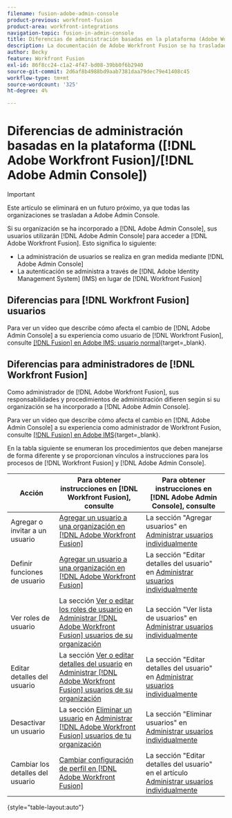 ```yaml
---
filename: fusion-adobe-admin-console
product-previous: workfront-fusion
product-area: workfront-integrations
navigation-topic: fusion-in-admin-console
title: Diferencias de administración basadas en la plataforma (Adobe Workfront Fusion/Adobe Business Platform)
description: La documentación de Adobe Workfront Fusion se ha trasladado a una nueva ubicación. Este artículo ha quedado obsoleto, pero contiene un vínculo al nuevo artículo que cubre esta funcionalidad.
author: Becky
feature: Workfront Fusion
exl-id: 86f8cc24-c1a2-4f47-bd08-39bb0f6b2940
source-git-commit: 2d6af8b4988bd9aab7381daa79dec79e41408c45
workflow-type: tm+mt
source-wordcount: '325'
ht-degree: 4%

---
```


# Diferencias de administración basadas en la plataforma ([!DNL Adobe Workfront Fusion]/[!DNL Adobe Admin Console])

>[!IMPORTANT]
>
>Este artículo se eliminará en un futuro próximo, ya que todas las organizaciones se trasladan a Adobe Admin Console.

Si su organización se ha incorporado a [!DNL Adobe Admin Console], sus usuarios utilizarán [!DNL Adobe Admin Console] para acceder a [!DNL Adobe Workfront Fusion]. Esto significa lo siguiente:

* La administración de usuarios se realiza en gran medida mediante [!DNL Adobe Admin Console]
* La autenticación se administra a través de [!DNL Adobe Identity Management System] (IMS) en lugar de [!DNL Workfront Fusion]

## Diferencias para [!DNL Workfront Fusion] usuarios

Para ver un vídeo que describe cómo afecta el cambio de [!DNL Adobe Admin Console] a su experiencia como usuario de [!DNL Workfront Fusion], consulte [[!DNL Fusion] en Adobe IMS: usuario normal](https://video.tv.adobe.com/v/3412465/){target=_blank}.

## Diferencias para administradores de [!DNL Workfront Fusion]

Como administrador de [!DNL Adobe Workfront Fusion], sus responsabilidades y procedimientos de administración difieren según si su organización se ha incorporado a [!DNL Adobe Admin Console].

Para ver un vídeo que describe cómo afecta el cambio en [!DNL Adobe Admin Console] a su experiencia como administrador de Workfront Fusion, consulte [[!DNL Fusion] en Adobe IMS](https://video.tv.adobe.com/v/3412464/){target=_blank}.

En la tabla siguiente se enumeran los procedimientos que deben manejarse de forma diferente y se proporcionan vínculos a instrucciones para los procesos de [!DNL Workfront Fusion] y [!DNL Adobe Admin Console].

| Acción | Para obtener instrucciones en [!DNL Workfront Fusion], consulte | Para obtener instrucciones en [!DNL Adobe Admin Console], consulte |
|---|---|---|
| Agregar o invitar a un usuario | [Agregar un usuario a una organización en [!DNL Adobe Workfront Fusion]](../../workfront-fusion/organizations/add-user-to-an-organization.md) | La sección &quot;Agregar usuarios&quot; en [Administrar usuarios individualmente](https://helpx.adobe.com/enterprise/using/manage-users-individually.html?lang=es) |
| Definir funciones de usuario | [Agregar un usuario a una organización en [!DNL Adobe Workfront Fusion]](../../workfront-fusion/organizations/add-user-to-an-organization.md) | La sección &quot;Editar detalles del usuario&quot; en [Administrar usuarios individualmente](https://helpx.adobe.com/enterprise/using/manage-users-individually.html?lang=es) |
| Ver roles de usuario | La sección [Ver o editar los roles de usuario](../../workfront-fusion/organizations/manage-fusion-users.md#view) en [Administrar [!DNL Adobe Workfront Fusion] usuarios de su organización](../../workfront-fusion/organizations/manage-fusion-users.md) | La sección &quot;Ver lista de usuarios&quot; en [Administrar usuarios individualmente](https://helpx.adobe.com/enterprise/using/manage-users-individually.html?lang=es) |
| Editar detalles del usuario | La sección [Ver o editar detalles del usuario](../../workfront-fusion/organizations/manage-fusion-users.md#view2) en [Administrar [!DNL Adobe Workfront Fusion] usuarios de su organización](../../workfront-fusion/organizations/manage-fusion-users.md) | La sección &quot;Editar detalles del usuario&quot; en [Administrar usuarios individualmente](https://helpx.adobe.com/enterprise/using/manage-users-individually.html?lang=es) |
| Desactivar un usuario | La sección [Eliminar un usuario](../../workfront-fusion/organizations/manage-fusion-users.md#delete) en [Administrar [!DNL Adobe Workfront Fusion] usuarios de tu organización](../../workfront-fusion/organizations/manage-fusion-users.md) | La sección &quot;Eliminar usuarios&quot; en [Administrar usuarios individualmente](https://helpx.adobe.com/enterprise/using/manage-users-individually.html?lang=es) |
| Cambiar los detalles del usuario | [Cambiar configuración de perfil en [!DNL Adobe Workfront Fusion]](../../workfront-fusion/workfront-fusion-basics/change-profile-settings.md) | La sección &quot;Editar detalles del usuario&quot; en el artículo [Administrar usuarios individualmente](https://helpx.adobe.com/enterprise/using/manage-users-individually.html?lang=es) |

{style="table-layout:auto"}

<!--
## SSO (Single Sign-On)

Because the Adobe Business Platform controls Single Sign-On (SSO) for users, the following actions and functionality are handled automatically through the Adobe Business Platform. If your organization has not yet been onboarded to the Adobe Business Platform, you must perform these actions in Workfront Fusion. If your organization has been onboarded to the Adobe Business Platform, you can not see these options in your Workfront Fusion environment.

* Setting up Single Sign-on in Workfront Fusion

[Set up identity](https://helpx.adobe.com/enterprise/using/set-up-identity.html)
-->
